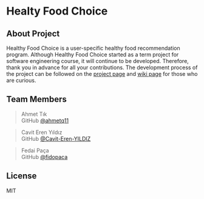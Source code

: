 # Healty Food Choice

## About Project
Healthy Food Choice is a user-specific healthy food recommendation program. Although Healthy Food Choice started as a term project for software engineering course, it will continue to be developed. Therefore, thank you in advance for all your contributions.
The development process of the project can be followed on the [project page](https://github.com/ahmetq11/Healthy-Food-Choice/projects) and [wiki page](https://github.com/ahmetq11/Healthy-Food-Choice/wiki) for those who are curious. 

## Team Members
> Ahmet Tık <br>
> GitHub [@ahmetq11](https://github.com/ahmetq11)

> Cavit Eren Yıldız <br>
> GitHub [@Cavit-Eren-YILDIZ](https://github.com/Cavit-Eren-YILDIZ)

> Fedai Paça <br>
> GitHub [@fidopaca](https://github.com/fidopaca)

## License
MIT